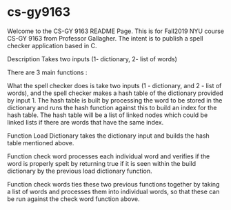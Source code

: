 # cs-gy9163

Welcome to the CS-GY 9163 README Page. This is for Fall2019 NYU course CS-GY 9163 from Professor Gallagher. 
The intent is to publish a spell checker application based in C.

Description Takes two inputs (1- dictionary, 2- list of words)

There are 3 main functions : 

What the spell checker does is take two inputs (1 - dictionary, and 2 - list of words), and the spell checker makes a hash table of the dictionary provided by input 1. The hash table is built by processing the word to be stored in the dictionary and runs the hash function against this to build an index for the hash table. The hash table will be a list of linked nodes which could be linked lists if there are words that have the same index. 

Function Load Dictionary takes the dictionary input and builds the hash table mentioned above.

Function check word processes each individual word and verifies if the word is properly spelt by returning true if it is seen within the build dictionary by the previous load dictionary function.

Function check words ties these two previous functions together by taking a list of words and processes them into individual words, so that these can be run against the check word function above.
